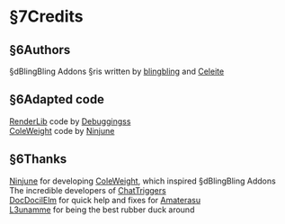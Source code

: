 # §7Credits

## §6Authors
§dBlingBling Addons §ris written by [blingbling](https://github.com/blingblingdeveloper) and [Celeite](https://github.com/CeleiteCode)  

## §6Adapted code
[RenderLib](https://chattriggers.com/modules/v/Renderlib) code by [Debuggingss](https://github.com/Debuggingss)  
[ColeWeight](https://chattriggers.com/modules/v/Coleweight) code by [Ninjune](https://github.com/Ninjune)  


## §6Thanks
[Ninjune](https://github.com/Ninjune) for developing [ColeWeight](https://chattriggers.com/modules/v/Coleweight), which inspired §dBlingBling Addons  
The incredible developers of [ChatTriggers](https://chattriggers.com/)  
[DocDocilElm](https://github.com/DocilElm) for quick help and fixes for [Amaterasu](https://www.chattriggers.com/modules/v/Amaterasu)  
[L3unamme](https://github.com/ManuCoding) for being the best rubber duck around  